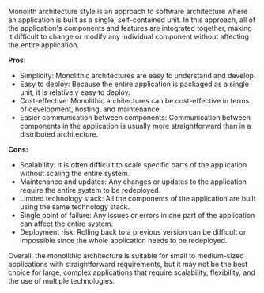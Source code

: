 
Monolith architecture style is an approach to software architecture where an application is built as a single, self-contained unit. In this approach, all of the application's components and features are integrated together, making it difficult to change or modify any individual component without affecting the entire application.

**Pros:**

* Simplicity: Monolithic architectures are easy to understand and develop.
* Easy to deploy: Because the entire application is packaged as a single unit, it is relatively easy to deploy.
* Cost-effective: Monolithic architectures can be cost-effective in terms of development, hosting, and maintenance.
* Easier communication between components: Communication between components in the application is usually more straightforward than in a distributed architecture.

**Cons:**

* Scalability: It is often difficult to scale specific parts of the application without scaling the entire system.
* Maintenance and updates: Any changes or updates to the application require the entire system to be redeployed.
* Limited technology stack: All the components of the application are built using the same technology stack.
* Single point of failure: Any issues or errors in one part of the application can affect the entire system.
* Deployment risk: Rolling back to a previous version can be difficult or impossible since the whole application needs to be redeployed.

Overall, the monolithic architecture is suitable for small to medium-sized applications with straightforward requirements, but it may not be the best choice for large, complex applications that require scalability, flexibility, and the use of multiple technologies.